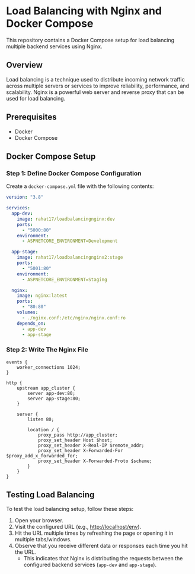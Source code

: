 # Load Balancing with Nginx and Docker Compose

This repository contains a Docker Compose setup for load balancing multiple backend services using Nginx.

## Overview

Load balancing is a technique used to distribute incoming network traffic across multiple servers or services to improve reliability, performance, and scalability. Nginx is a powerful web server and reverse proxy that can be used for load balancing.

## Prerequisites

- Docker
- Docker Compose

## Docker Compose Setup

### Step 1: Define Docker Compose Configuration

Create a `docker-compose.yml` file with the following contents:

```yaml
version: "3.8"

services:
  app-dev:
    image: rahat17/loadbalancingnginx:dev
    ports:
      - "5000:80"
    environment:
      - ASPNETCORE_ENVIRONMENT=Development

  app-stage:
    image: rahat17/loadbalancingnginx2:stage
    ports:
      - "5001:80"
    environment:
      - ASPNETCORE_ENVIRONMENT=Staging

  nginx:
    image: nginx:latest
    ports:
      - "80:80"
    volumes:
      - ./nginx.conf:/etc/nginx/nginx.conf:ro
    depends_on:
      - app-dev
      - app-stage
```

### Step 2: Write The Nginx File

```
events {
    worker_connections 1024;
}

http {
    upstream app_cluster {
        server app-dev:80;
        server app-stage:80;
    }

    server {
        listen 80;

        location / {
            proxy_pass http://app_cluster;
            proxy_set_header Host $host;
            proxy_set_header X-Real-IP $remote_addr;
            proxy_set_header X-Forwarded-For $proxy_add_x_forwarded_for;
            proxy_set_header X-Forwarded-Proto $scheme;
        }
    }
}
```

## Testing Load Balancing

To test the load balancing setup, follow these steps:

1. Open your browser.
2. Visit the configured URL (e.g., [http://localhost/env](http://localhost)).
3. Hit the URL multiple times by refreshing the page or opening it in multiple tabs/windows.
4. Observe that you receive different data or responses each time you hit the URL.
   - This indicates that Nginx is distributing the requests between the configured backend services (`app-dev` and `app-stage`).
